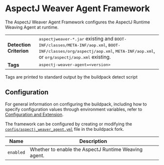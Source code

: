# AspectJ Weaver Agent Framework
The AspectJ Weaver Agent Framework configures the AspectJ Runtime Weaving Agent at runtime.

<table>
  <tr>
    <td><strong>Detection Criterion</strong></td>
    <td><tt>aspectjweaver-*.jar</tt> existing and <tt>BOOT-INF/classes/META-INF/aop.xml</tt>, <tt>BOOT-INF/classes/org/aspectj/aop.xml</tt>, <tt>META-INF/aop.xml</tt>, or <tt>org/aspectj/aop.xml</tt> existing.</td>
  </tr>
  <tr>
    <td><strong>Tags</strong></td>
    <td><tt>aspectj-weaver-agent=&lt;version&gt;</tt></td>
  </tr>
</table>
Tags are printed to standard output by the buildpack detect script

## Configuration
For general information on configuring the buildpack, including how to specify configuration values through environment variables, refer to [Configuration and Extension][].

The framework can be configured by creating or modifying the [`config/aspectj_weaver_agent.yml`][] file in the buildpack fork.

| Name | Description
| ---- | -----------
| `enabled` | Whether to enable the AspectJ Runtime Weaving agent.

[`config/aspectj_weaver_agent.yml`]: ../config/aspect_weaver_agent.yml
[Configuration and Extension]: ../README.md#configuration-and-extension
